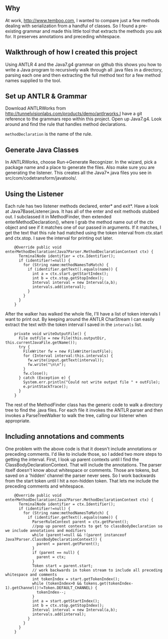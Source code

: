 ## Why
At work, http://www.temboo.com, I wanted to compare just a few methods dealing with serialization from a handful of classes.  So I found a pre-existing grammar and made this little tool that extracts the methods you ask for.  It preserves annotations and preceding whitespace.

## Walkthrough of how I created this project
Using ANTLR 4 and the Java7.g4 grammar on github this shows you how to write a Java program to recursively walk through all .java files in a directory, parsing each one and then extracting the full method text for a few method names supplied to the tool.

## Set up ANTLR & Grammar
Download ANTLRWorks from http://tunnelvisionlabs.com/products/demo/antlrworks.I have a git reference to the grammars repo within this project.  Open up Java7.g4.  Look around and find the rule that handles method declarations.

`methodDeclaration` is the name of the rule.  

## Generate Java Classes
In ANTLRWorks, choose Run->Generate Recognizer.  In the wizard, pick a package name and a place to generate the files.  Also make sure you are generating the listener.  This creates all the Java7*.java files you see in src/com/codetransform/javatools/.


## Using the Listener
Each rule has two listener methods declared, enter* and exit*.  Have a look at Java7BaseListener.java.  It has all of the enter and exit methods stubbed out.  I  subclassed it in MethodFinder, then extended enterMethodDeclaration(), where I grab the method name out of the ctx object and see if it matches one of our passed in arguments.  If it matches, I get the text that this rule had matched using the token interval from ctx.start and ctx.stop.  I save the interval for printing out later.

        @Override public void enterMethodDeclaration(Java7Parser.MethodDeclarationContext ctx) {
          TerminalNode identifier = ctx.Identifier();
          if (identifier!=null) {
            for (String name:methodNamesToMatch) {
              if (identifier.getText().equals(name)) {
                int a = ctx.start.getStartIndex();
                int b = ctx.stop.getStopIndex();
                Interval interval = new Interval(a,b);
                intervals.add(interval);
              }
            }
          }
        }

After the walker has walked the whole file, I'll have a list of token intervals I want to print out.  By keeping around the ANTLR CharStream I can easily extract the text with the token interval I saved in the `intervals` list.

        private void writeOutputFile() {
          File outFile = new File(this.outputDir, this.currentJavaFile.getName());
          try {
            FileWriter fw = new FileWriter(outFile);
            for (Interval interval:this.intervals) {
              fw.write(input.getText(interval));
              fw.write("\n\n");
            }
            fw.close();
          } catch (Exception e) {
            System.err.println("Could not write output file " + outFile);
            e.printStackTrace();
          }
        }


The rest of the MethodFinder class has the generic code to walk a directory tree to find the .java files.  For each file it invokes the ANTLR parser and then invokes a ParseTreeWalker to walk the tree, calling our listener when appropriate.

## Including annotations and comments

One problem with the above code is that it doesn't include annotations or preceding comments.  I'd like to include those, so I added two more steps to getting the interval.  First, I look up parent contexts until I find the ClassBodyDeclarationContext.  That will include the annotations.  The parser itself doesn't know about whitespace or comments.  Those are tokens, but saved on a 'hidden' channel the parser never sees.  So I work backwards from the start token until I hit a non-hidden token.  That lets me include the preceding comments and whitespace.

        @Override public void enterMethodDeclaration(Java7Parser.MethodDeclarationContext ctx) {
          TerminalNode identifier = ctx.Identifier();
          if (identifier!=null) {
            for (String name:methodNamesToMatch) {
              if (identifier.getText().equals(name)) {
                ParserRuleContext parent = ctx.getParent();
                //pop up parent contexts to get to classBodyDeclaration so we include annotations and modifiers
                while (parent!=null && !(parent instanceof Java7Parser.ClassBodyDeclarationContext)) {
                  parent = parent.getParent();
                }
                if (parent == null) {
                  parent = ctx;
                }
                Token start = parent.start;
                // work backwards in token stream to include all preceding whitespace and comments
                int tokenIndex = start.getTokenIndex();
                while (tokenIndex>0 && tokens.get(tokenIndex-1).getChannel()!=Token.DEFAULT_CHANNEL) {
                  tokenIndex--;
                }
                int a = start.getStartIndex();
                int b = ctx.stop.getStopIndex();
                Interval interval = new Interval(a,b);
                intervals.add(interval);
              }
            }
          }
        }
